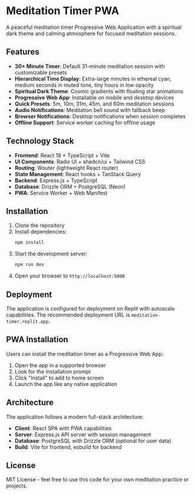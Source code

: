 # Meditation Timer PWA

A peaceful meditation timer Progressive Web Application with a spiritual dark theme and calming atmosphere for focused meditation sessions.

## Features

- **30+ Minute Timer**: Default 31-minute meditation session with customizable presets
- **Hierarchical Time Display**: Extra-large minutes in ethereal cyan, medium seconds in muted tone, tiny hours in low opacity
- **Spiritual Dark Theme**: Cosmic gradients with floating star animations
- **Progressive Web App**: Installable on mobile and desktop devices
- **Quick Presets**: 5m, 10m, 31m, 45m, and 60m meditation sessions
- **Audio Notifications**: Meditation bell sound with fallback beep
- **Browser Notifications**: Desktop notifications when session completes
- **Offline Support**: Service worker caching for offline usage

## Technology Stack

- **Frontend**: React 18 + TypeScript + Vite
- **UI Components**: Radix UI + shadcn/ui + Tailwind CSS
- **Routing**: Wouter (lightweight React router)
- **State Management**: React hooks + TanStack Query
- **Backend**: Express.js + TypeScript
- **Database**: Drizzle ORM + PostgreSQL (Neon)
- **PWA**: Service Worker + Web Manifest

## Installation

1. Clone the repository
2. Install dependencies:
   ```bash
   npm install
   ```
3. Start the development server:
   ```bash
   npm run dev
   ```
4. Open your browser to `http://localhost:5000`

## Deployment

The application is configured for deployment on Replit with autoscale capabilities. The recommended deployment URL is `meditation-timer.replit.app`.

## PWA Installation

Users can install the meditation timer as a Progressive Web App:
1. Open the app in a supported browser
2. Look for the installation prompt
3. Click "Install" to add to home screen
4. Launch the app like any native application

## Architecture

The application follows a modern full-stack architecture:
- **Client**: React SPA with PWA capabilities
- **Server**: Express.js API server with session management
- **Database**: PostgreSQL with Drizzle ORM (optional for user data)
- **Build**: Vite for frontend, esbuild for backend

## License

MIT License - feel free to use this code for your own meditation practice or projects.